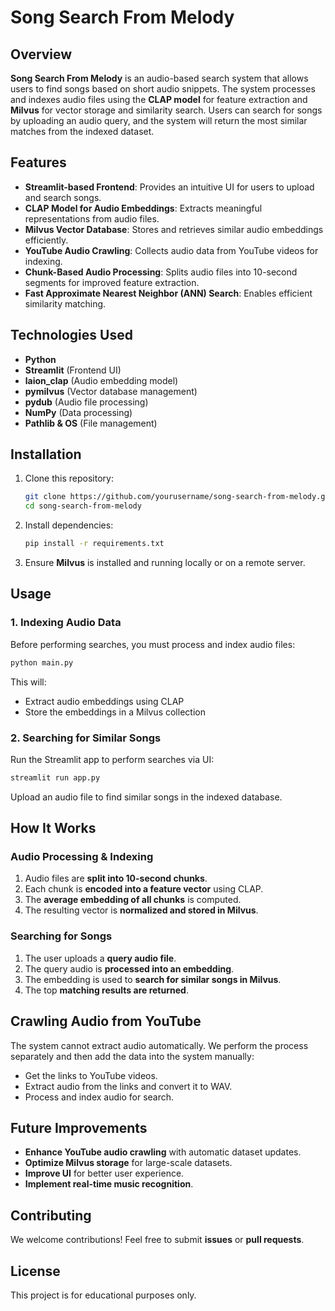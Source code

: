 # Song Search From Melody

## Overview
**Song Search From Melody** is an audio-based search system that allows users to find songs based on short audio snippets. The system processes and indexes audio files using the **CLAP model** for feature extraction and **Milvus** for vector storage and similarity search. Users can search for songs by uploading an audio query, and the system will return the most similar matches from the indexed dataset.

## Features
- **Streamlit-based Frontend**: Provides an intuitive UI for users to upload and search songs.
- **CLAP Model for Audio Embeddings**: Extracts meaningful representations from audio files.
- **Milvus Vector Database**: Stores and retrieves similar audio embeddings efficiently.
- **YouTube Audio Crawling**: Collects audio data from YouTube videos for indexing.
- **Chunk-Based Audio Processing**: Splits audio files into 10-second segments for improved feature extraction.
- **Fast Approximate Nearest Neighbor (ANN) Search**: Enables efficient similarity matching.

## Technologies Used
- **Python**
- **Streamlit** (Frontend UI)
- **laion_clap** (Audio embedding model)
- **pymilvus** (Vector database management)
- **pydub** (Audio file processing)
- **NumPy** (Data processing)
- **Pathlib & OS** (File management)

## Installation
1. Clone this repository:
   ```bash
   git clone https://github.com/yourusername/song-search-from-melody.git
   cd song-search-from-melody
   ```

2. Install dependencies:
   ```bash
   pip install -r requirements.txt
   ```

3. Ensure **Milvus** is installed and running locally or on a remote server.

## Usage
### 1. Indexing Audio Data
Before performing searches, you must process and index audio files:
```bash
python main.py
```
This will:
- Extract audio embeddings using CLAP
- Store the embeddings in a Milvus collection

### 2. Searching for Similar Songs
Run the Streamlit app to perform searches via UI:
```bash
streamlit run app.py
```
Upload an audio file to find similar songs in the indexed database.

## How It Works
### Audio Processing & Indexing
1. Audio files are **split into 10-second chunks**.
2. Each chunk is **encoded into a feature vector** using CLAP.
3. The **average embedding of all chunks** is computed.
4. The resulting vector is **normalized and stored in Milvus**.

### Searching for Songs
1. The user uploads a **query audio file**.
2. The query audio is **processed into an embedding**.
3. The embedding is used to **search for similar songs in Milvus**.
4. The top **matching results are returned**.

## Crawling Audio from YouTube
The system cannot extract audio automatically. We perform the process separately and then add the data into the system manually:
- Get the links to YouTube videos.
- Extract audio from the links and convert it to WAV.
- Process and index audio for search.

## Future Improvements
- **Enhance YouTube audio crawling** with automatic dataset updates.
- **Optimize Milvus storage** for large-scale datasets.
- **Improve UI** for better user experience.
- **Implement real-time music recognition**.

## Contributing
We welcome contributions! Feel free to submit **issues** or **pull requests**.

## License
This project is for educational purposes only.
